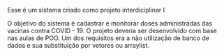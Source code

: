 Esse é um sistema criado como projeto interdiciplinar I

O objetivo do sistema é cadastrar e monitorar doses administradas das vacinas contra
COVID - 19.
O projeto deveria ser desenvolvido com base nas aulas de POO.
Um dos requisitos era a não utilização de banco de dados e sua substituição por vetores ou arraylist.
